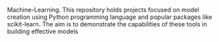 Machine-Learning. This repository holds projects focused on model creation using Python programming language and popular packages like scikit-learn. The aim is to demonstrate the capabilities of these tools in building effective models
